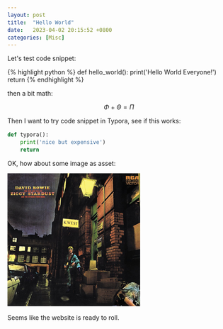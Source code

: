 ```yaml
---
layout: post
title:  "Hello World"
date:   2023-04-02 20:15:52 +0800
categories: [Misc]
---
```

Let's test code snippet:

{% highlight python %}
def hello_world():
  print('Hello World Everyone!')
  return
{% endhighlight %}

then a bit math:

$$
\Phi + \Theta = \Pi
$$

Then I want to try code snippet in Typora, see if this works:

```python
def typora():
    print('nice but expensive')
    return
```

OK, how about some image as asset:

![Ziggy](/post_assets/helloworld/ZiggyStardust.jpg)

Seems like the website is ready to roll.